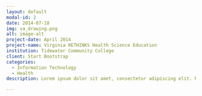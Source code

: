 ```yaml
---
layout: default
modal-id: 2
date: 2014-07-18
img: va_drawing.png
alt: image-alt
project-date: April 2014
project-name: Virginia RETHINKS Health Science Education 
institution: Tidewater Community College
client: Start Bootstrap
categories:
  - Information Technology
  - Health
description: Lorem ipsum dolor sit amet, consectetur adipiscing elit. Nam facilisis lacus maximus diam finibus imperdiet. Duis nec dolor sit amet tellus ultricies porta. Cras mattis mauris molestie odio convallis, eu laoreet libero condimentum. Quisque porttitor sapien non bibendum aliquet. Fusce venenatis, tellus sed mattis vehicula, arcu lacus aliquet ante, a volutpat nunc tortor a massa. Ut nunc ligula, scelerisque nec eros at, ultrices suscipit augue. 

---
```

